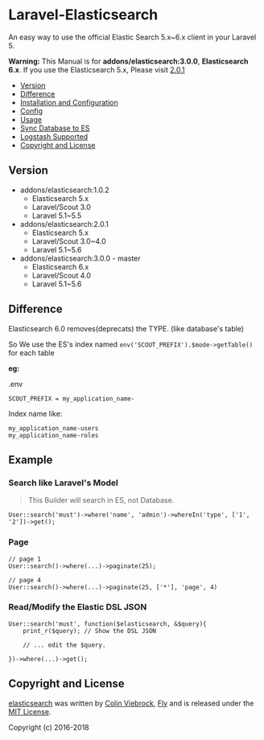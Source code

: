 # Laravel-Elasticsearch

An easy way to use the official Elastic Search 5.x~6.x client in your Laravel 5.

**Warning:** This Manual is for **addons/elasticsearch:3.0.0**, **Elasticsearch 6.x**. If you use the Elasticsearch 5.x, Please visit [2.0.1](https://github.com/fly-studio/laravel-scout-elasticsearch/tree/2.0.1)

* [Version](#version)
* [Difference](#difference)
* [Installation and Configuration](manuals/install.md)
* [Config](manuals/config.md)
* [Usage](manuals/usage.md)
* [Sync Database to ES](manuals/sync.md)
* [Logstash Supported](manuals/logstash.md)
* [Copyright and License](#copyright-and-license)

## Version

- addons/elasticsearch:1.0.2
  - Elasticsearch 5.x
  - Laravel/Scout 3.0
  - Laravel 5.1~5.5
- addons/elasticsearch:2.0.1
  - Elasticsearch 5.x
  - Laravel/Scout 3.0~4.0
  - Laravel 5.1~5.6
- addons/elasticsearch:3.0.0  - master
  - Elasticsearch 6.x
  - Laravel/Scout 4.0
  - Laravel 5.1~5.6


## Difference

Elasticsearch 6.0 removes(deprecats) the TYPE. (like database's table)

So We use the ES's index named `env('SCOUT_PREFIX').$mode->getTable()` for each table

**eg:**

.env
```
SCOUT_PREFIX = my_application_name-
```

Index name like:

```
my_application_name-users
my_application_name-roles
```


## Example

### Search like Laravel's Model

> This Builder will search in ES, not Database.

```
User::search('must')->where('name', 'admin')->whereIn('type', ['1', '2'])->get();

```

### Page

```
// page 1
User::search()->where(...)->paginate(25);

// page 4
User::search()->where(...)->paginate(25, ['*'], 'page', 4)
```

### Read/Modify the Elastic DSL JSON
```
User::search('must', function($elasticsearch, &$query){
    print_r($query); // Show the DSL JSON

    // ... edit the $query.

})->where(...)->get();

```


## Copyright and License

[elasticsearch](https://git.load-page.com/addons/elasticsearch)
was written by [Colin Viebrock](http://viebrock.ca), [Fly](https://www.load-page.com/manuals) and is released under the
[MIT License](LICENSE.md).

Copyright (c) 2016-2018
